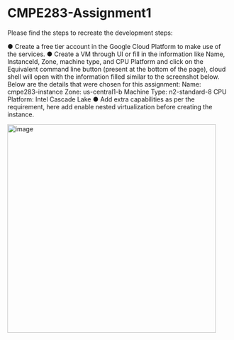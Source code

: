# CMPE283-Assignment1

Please find the steps to recreate the development steps:


●	Create a free tier account in the Google Cloud Platform to make use of the services.
●	Create a VM through UI or fill in the information like Name, InstanceId, Zone, machine type, and CPU Platform and click on the Equivalent command line button (present at the bottom of the page), cloud shell will open with the information filled similar to the screenshot below.
Below are the details that were chosen for this assignment:
Name: cmpe283-instance
Zone: us-central1-b
Machine Type: n2-standard-8
CPU Platform: Intel Cascade Lake
●	Add extra capabilities as per the requirement, here add enable nested virtualization before creating the instance.

<img width="470" alt="image" src="https://user-images.githubusercontent.com/111544172/200439363-2443d079-c109-4c1d-97fc-c0c6b62d474d.png">
